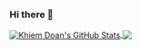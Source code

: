### Hi there 👋

<!--
**khiemdoan/khiemdoan** is a ✨ _special_ ✨ repository because its `README.md` (this file) appears on your GitHub profile.

Here are some ideas to get you started:

- 🔭 I’m currently working on ...
- 🌱 I’m currently learning ...
- 👯 I’m looking to collaborate on ...
- 🤔 I’m looking for help with ...
- 💬 Ask me about ...
- 📫 How to reach me: ...
- 😄 Pronouns: ...
- ⚡ Fun fact: ...
-->

<a href="https://github.com/khiemdoan">
  <img align="center" src="https://github-readme-stats.vercel.app/api?username=khiemdoan&show_icons=true&count_private=true&theme=dracula&line_height=35" alt="Khiem Doan's GitHub Stats" />
</a>

<a href="https://github.com/khiemdoan">
  <img align="center" src="https://github-readme-stats.vercel.app/api/top-langs/?username=khiemdoan&theme=dracula&line_height=35" />
</a>
